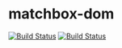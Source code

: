 matchbox-dom  
============

[![Build Status](https://travis-ci.org/matchboxjs/matchbox-dom.svg)](https://travis-ci.org/matchboxjs/matchbox-dom)
[![Build Status](https://img.shields.io/npm/v/matchbox-dom.svg)](https://www.npmjs.com/package/matchbox-dom)
